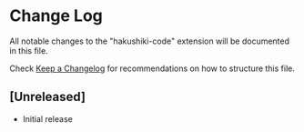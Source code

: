 # Change Log

All notable changes to the "hakushiki-code" extension will be documented in this file.

Check [Keep a Changelog](http://keepachangelog.com/) for recommendations on how to structure this file.

## [Unreleased]

- Initial release